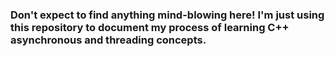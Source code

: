 ### Don't expect to find anything mind-blowing here! I'm just using this repository to document my process of learning C++ asynchronous and threading concepts.